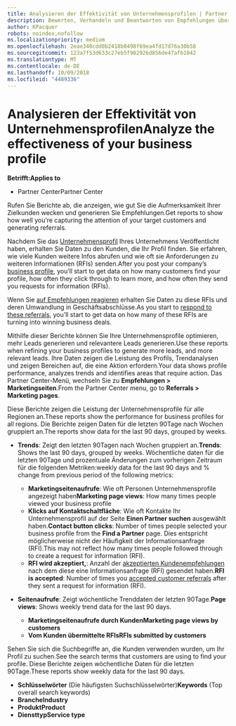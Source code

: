 ```yaml
---
title: Analysieren der Effektivität von Unternehmensprofilen | Partner Center
description: Bewerten, Verhandeln und Beantworten von Empfehlungen über Partner Center.
author: KPacquer
robots: noindex,nofollow
ms.localizationpriority: medium
ms.openlocfilehash: 2eae340cdd0b2418b8498f69ea4fd17d76a30b58
ms.sourcegitcommit: 123a7f53d633c27eb5f982926d856de47afb1042
ms.translationtype: MT
ms.contentlocale: de-DE
ms.lasthandoff: 10/09/2018
ms.locfileid: "4489336"
---
```

# <a name="analyze-the-effectiveness-of-your-business-profile"></a><span data-ttu-id="ca87c-103">Analysieren der Effektivität von Unternehmensprofilen</span><span class="sxs-lookup"><span data-stu-id="ca87c-103">Analyze the effectiveness of your business profile</span></span>
<!-- 
https://go.microsoft.com/fwlink/?linkid=849120
-->

**<span data-ttu-id="ca87c-104">Betrifft:</span><span class="sxs-lookup"><span data-stu-id="ca87c-104">Applies to</span></span>**

-  <span data-ttu-id="ca87c-105">Partner Center</span><span class="sxs-lookup"><span data-stu-id="ca87c-105">Partner Center</span></span>

<span data-ttu-id="ca87c-106">Rufen Sie Berichte ab, die anzeigen, wie gut Sie die Aufmerksamkeit Ihrer Zielkunden wecken und generieren Sie Empfehlungen.</span><span class="sxs-lookup"><span data-stu-id="ca87c-106">Get reports to show how well you’re capturing the attention of your target customers and generating referrals.</span></span>

<span data-ttu-id="ca87c-107">Nachdem Sie das [Unternehmensprofil](create-a-marketing-profile.md) Ihres Unternehmens Veröffentlicht haben, erhalten Sie Daten zu den Kunden, die Ihr Profil finden. Sie erfahren, wie viele Kunden weitere Infos abrufen und wie oft sie Anforderungen zu weiteren Informationen (RFIs) senden.</span><span class="sxs-lookup"><span data-stu-id="ca87c-107">After you post your company’s [business profile](create-a-marketing-profile.md), you’ll start to get data on how many customers find your profile, how often they click through to learn more, and how often they send you requests for information (RFIs).</span></span> 

<span data-ttu-id="ca87c-108">Wenn Sie [auf Empfehlungen reagieren](responding-to-referrals.md) erhalten Sie Daten zu diese RFIs und deren Umwandlung in Geschäftsabschlüsse.</span><span class="sxs-lookup"><span data-stu-id="ca87c-108">As you start to [respond to these referrals](responding-to-referrals.md), you’ll start to get data on how many of these RFIs are turning into winning business deals.</span></span>

<span data-ttu-id="ca87c-109">Mithilfe dieser Berichte können Sie Ihre Unternehmensprofile optimieren, mehr Leads generieren und relevantere Leads generieren.</span><span class="sxs-lookup"><span data-stu-id="ca87c-109">Use these reports when refining your business profiles to generate more leads, and more relevant leads.</span></span> <span data-ttu-id="ca87c-110">Ihre Daten zeigen die Leistung des Profils, Trendanalysen und zeigen Bereichen auf, die eine Aktion erfordern.</span><span class="sxs-lookup"><span data-stu-id="ca87c-110">Your data shows profile performance, analyzes trends and identifies areas that require action.</span></span> <span data-ttu-id="ca87c-111">Das Partner Center-Menü, wechseln Sie zu **Empfehlungen > Marketingseiten**.</span><span class="sxs-lookup"><span data-stu-id="ca87c-111">From the Partner Center menu, go to **Referrals > Marketing pages**.</span></span>

<span data-ttu-id="ca87c-112">Diese Berichte zeigen die Leistung der Unternehmensprofile für alle Regionen an.</span><span class="sxs-lookup"><span data-stu-id="ca87c-112">These reports show the performance for business profiles for all regions.</span></span> <span data-ttu-id="ca87c-113">Die Berichte zeigen Daten für die letzten 90Tage nach Wochen gruppiert an.</span><span class="sxs-lookup"><span data-stu-id="ca87c-113">The reports show data for the last 90 days, grouped by weeks.</span></span>

*  <span data-ttu-id="ca87c-114">**Trends**: Zeigt den letzten 90Tagen nach Wochen gruppiert an.</span><span class="sxs-lookup"><span data-stu-id="ca87c-114">**Trends**: Shows the last 90 days, grouped by weeks.</span></span> <span data-ttu-id="ca87c-115">Wöchentliche daten für die letzten 90Tage und prozentuale Änderungen zum vorherigen Zeitraum für die folgenden Metriken:</span><span class="sxs-lookup"><span data-stu-id="ca87c-115">weekly data for the last 90 days and % change from previous period of the following metrics:</span></span>

   * <span data-ttu-id="ca87c-116">**Marketingseitenaufrufe**: Wie oft Personen Unternehmensprofile angezeigt haben</span><span class="sxs-lookup"><span data-stu-id="ca87c-116">**Marketing page views**: How many times people viewed your business profile</span></span>
   * <span data-ttu-id="ca87c-117">**Klicks auf Kontaktschaltfläche**: Wie oft Kontakte Ihr Unternehmensprofil auf der Seite **Einen Partner suchen** ausgewählt haben.</span><span class="sxs-lookup"><span data-stu-id="ca87c-117">**Contact button clicks**: Number of times people selected your business profile from the **Find a Partner** page.</span></span> <span data-ttu-id="ca87c-118">Dies entspricht möglicherweise nicht der Häufigkeit der Informationsanfrage (RFI).</span><span class="sxs-lookup"><span data-stu-id="ca87c-118">This may not reflect how many times people followed through to create a request for information (RFI).</span></span>
   * <span data-ttu-id="ca87c-119">**RFI wird akzeptiert,**: Anzahl der [akzeptierten Kundenempfehlungen](responding-to-referrals.md) nach dem diese eine Informationsanfrage (RFI) gesendet haben.</span><span class="sxs-lookup"><span data-stu-id="ca87c-119">**RFI is accepted**: Number of times you [accepted customer referrals](responding-to-referrals.md) after they sent a request for information (RFI).</span></span>


*  <span data-ttu-id="ca87c-120">**Seitenaufrufe**: Zeigt wöchentliche Trenddaten der letzten 90Tage.</span><span class="sxs-lookup"><span data-stu-id="ca87c-120">**Page views**: Shows weekly trend data for the last 90 days.</span></span>
   *  **<span data-ttu-id="ca87c-121">Marketingseitenaufrufe durch Kunden</span><span class="sxs-lookup"><span data-stu-id="ca87c-121">Marketing page views by customers</span></span>**
   *  **<span data-ttu-id="ca87c-122">Vom Kunden übermittelte RFIs</span><span class="sxs-lookup"><span data-stu-id="ca87c-122">RFIs submitted by customers</span></span>**

<span data-ttu-id="ca87c-123">Sehen Sie sich die Suchbegriffe an, die Kunden verwenden wurden, um Ihr Profil zu suchen.</span><span class="sxs-lookup"><span data-stu-id="ca87c-123">See the search terms that customers are using to find your profile.</span></span> <span data-ttu-id="ca87c-124">Diese Berichte zeigen wöchentliche Daten für die letzten 90Tage.</span><span class="sxs-lookup"><span data-stu-id="ca87c-124">These reports show weekly data for the last 90 days.</span></span>

*  <span data-ttu-id="ca87c-125">**Schlüsselwörter** (Die häufigsten Suchschlüsselwörter)</span><span class="sxs-lookup"><span data-stu-id="ca87c-125">**Keywords** (Top overall search keywords)</span></span> 
*  **<span data-ttu-id="ca87c-126">Branche</span><span class="sxs-lookup"><span data-stu-id="ca87c-126">Industry</span></span>**
*  **<span data-ttu-id="ca87c-127">Produkt</span><span class="sxs-lookup"><span data-stu-id="ca87c-127">Product</span></span>**
*  **<span data-ttu-id="ca87c-128">Diensttyp</span><span class="sxs-lookup"><span data-stu-id="ca87c-128">Service type</span></span>**

